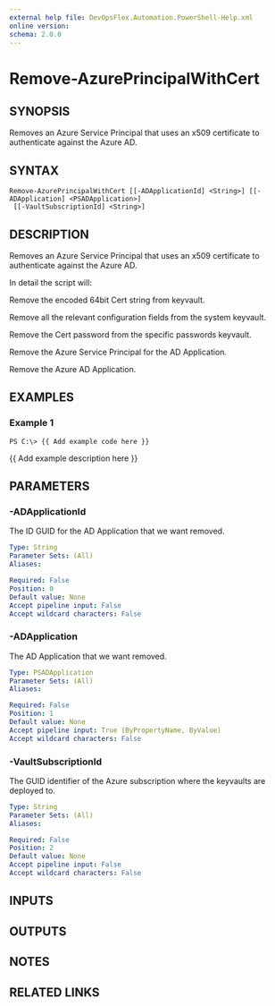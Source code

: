 ```yaml
---
external help file: DevOpsFlex.Automation.PowerShell-Help.xml
online version: 
schema: 2.0.0
---
```


# Remove-AzurePrincipalWithCert

## SYNOPSIS
Removes an Azure Service Principal that uses an x509 certificate to authenticate against the Azure AD.

## SYNTAX

```
Remove-AzurePrincipalWithCert [[-ADApplicationId] <String>] [[-ADApplication] <PSADApplication>]
 [[-VaultSubscriptionId] <String>]
```

## DESCRIPTION
Removes an Azure Service Principal that uses an x509 certificate to authenticate against the Azure AD.

In detail the script will:

Remove the encoded 64bit Cert string from keyvault.

Remove all the relevant configuration fields from the system keyvault.

Remove the Cert password from the specific passwords keyvault.

Remove the Azure Service Principal for the AD Application.

Remove the Azure AD Application.

## EXAMPLES

### Example 1
```
PS C:\> {{ Add example code here }}
```

{{ Add example description here }}

## PARAMETERS

### -ADApplicationId
The ID GUID for the AD Application that we want removed.

```yaml
Type: String
Parameter Sets: (All)
Aliases: 

Required: False
Position: 0
Default value: None
Accept pipeline input: False
Accept wildcard characters: False
```

### -ADApplication
The AD Application that we want removed.

```yaml
Type: PSADApplication
Parameter Sets: (All)
Aliases: 

Required: False
Position: 1
Default value: None
Accept pipeline input: True (ByPropertyName, ByValue)
Accept wildcard characters: False
```

### -VaultSubscriptionId
The GUID identifier of the Azure subscription where the keyvaults are deployed to.

```yaml
Type: String
Parameter Sets: (All)
Aliases: 

Required: False
Position: 2
Default value: None
Accept pipeline input: False
Accept wildcard characters: False
```

## INPUTS

## OUTPUTS

## NOTES

## RELATED LINKS

